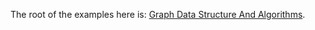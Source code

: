 The root of the examples here is: 
[Graph Data Structure And Algorithms](https://www.geeksforgeeks.org/graph-data-structure-and-algorithms/).